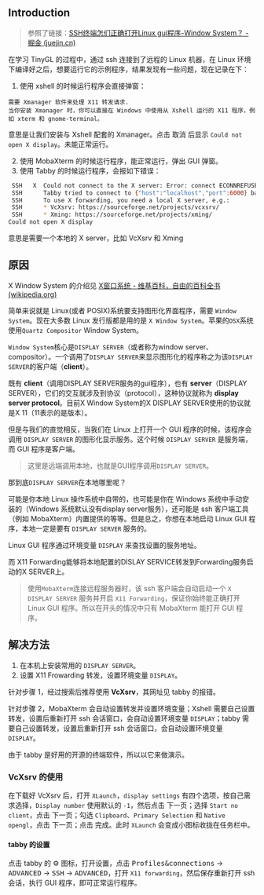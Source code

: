 ## Introduction

> 参照了链接：[SSH终端怎们正确打开Linux gui程序-Window System？ - 掘金 (juejin.cn)](https://juejin.cn/post/7060406899237191716)

在学习 TinyGL 的过程中，通过 ssh 连接到了远程的 Linux 机器，在 Linux 环境下编译好之后，想要运行它的示例程序，结果发现有一些问题，现在记录在下：

1. 使用 xshell 的时候运行程序会直接弹窗：

```
需要 Xmanager 软件来处理 X11 转发请求.
当你安装 Xmanager 时，你可以直接在 Windows 中使用从 Xshell 运行的 X11 程序，例如 xterm 和 gnome-terminal。
```

意思是让我们安装与 Xshell 配套的 Xmanager。点击 <kbd>取消</kbd> 后显示 `Could not open X display`。未能正常运行。

2. 使用 MobaXterm 的时候运行程序，能正常运行，弹出 GUI 弹窗。
3. 使用 Tabby 的时候运行程序，会报如下错误：

```bash
 SSH   X  Could not connect to the X server: Error: connect ECONNREFUSED 127.0.0.1:6000
 SSH      Tabby tried to connect to {"host":"localhost","port":6000} based on the DISPLAY environment var (localhost:0)
 SSH      To use X forwarding, you need a local X server, e.g.:
 SSH      * VcXsrv: https://sourceforge.net/projects/vcxsrv/
 SSH      * Xming: https://sourceforge.net/projects/xming/
Could not open X display
```

意思是需要一个本地的 X server，比如 VcXsrv 和 Xming

## 原因

X Window System 的介绍见 [X窗口系统 - 维基百科，自由的百科全书 (wikipedia.org)](https://zh.wikipedia.org/wiki/X視窗系統)

简单来说就是 Linux(或者 POSIX)系统要支持图形化界面程序，需要 `Window System`。现在大多数 Linux 发行版都是用的是 `X Window System`。苹果的`OSX`系统使用`Quartz Compositor` Window System。

`Window System`核心是`DISPLAY SERVER`（或者称为window server、compositor）。一个调用了`DISPLAY SERVER`来显示图形化的程序称之为该`DISPLAY SERVER`的客户端（**client**）。

既有 **client**（调用DISPLAY SERVER服务的gui程序），也有 **server**（DISPLAY SERVER），它们的交互就涉及到协议（protocol），这种协议就称为 **display server protocol**。目前X Window System的X DISPLAY SERVER使用的协议就是X 11（11表示的是版本）。

但是与我们的直觉相反，当我们在 Linux 上打开一个 GUI 程序的时候，该程序会调用 `DISPLAY SERVER` 的图形化显示服务。这个时候 `DISPLAY SERVER` 是服务端，而 GUI 程序是客户端。

> 这里是远端调用本地，也就是GUI程序调用`DISPLAY SERVER`。

那到底`DISPLAY SERVER`在本地哪里呢？

可能是你本地 Linux 操作系统中自带的，也可能是你在 Windows 系统中手动安装的（Windows 系统默认没有display server服务），还可能是 ssh 客户端工具（例如 MobaXterm）内置提供的等等。但是总之，你想在本地启动 Linux GUI 程序，本地一定是要有 `DISPLAY SERVER` 服务的。

Linux GUI 程序通过环境变量 `DISPLAY` 来查找设置的服务地址。

而 X11 Forwarding能够将本地配置的DISLAY SERVICE转发到Forwarding服务启动的X SERVER上。

> 使用`MobaXterm`连接远程服务器时，该 ssh 客户端会自动启动一个 `X DISPLAY SERVER` 服务并开启 `X11 Forwarding`，保证你始终能正确打开Linux GUI 程序。所以在开头的情况中只有 MobaXterm 能打开 GUI 程序。

## 解决方法

1. 在本机上安装常用的 `DISPLAY SERVER`。
2. 设置 X11 Frowarding 转发，设置环境变量 `DISPLAY`。

针对步骤 1，经过搜索后推荐使用 **VcXsrv**，其网址见 tabby 的报错。

针对步骤 2，MobaXterm 会自动设置转发并设置环境变量；Xshell 需要自己设置转发，设置后重新打开 ssh 会话窗口，会自动设置环境变量 `DISPLAY`；tabby 需要自己设置转发，设置后重新打开 ssh 会话窗口，会自动设置环境变量 `DISPLAY`。

由于 tabby 是好用的开源的终端软件，所以以它来做演示。

### VcXsrv 的使用

在下载好 VcXsrv 后，打开 `XLaunch`，`display settings` 有四个选项，按自己需求选择，`Display number` 使用默认的 `-1`，然后点击 <kbd>下一页</kbd>；选择 `Start no client`，点击 <kbd>下一页</kbd>；勾选 `Clipboard`、`Primary Selection` 和 `Native opengl`，点击 <kbd>下一页</kbd>；点击 <kbd>完成</kbd>。此时 `XLaunch` 会变成小图标收拢在任务栏中。

#### tabby 的设置

点击 tabby 的 ⚙ 图标，打开设置，点击  <kbd>Profiles&connections</kbd> ->  <kbd>ADVANCED</kbd> ->  <kbd>SSH</kbd> ->  <kbd>ADVANCED</kbd>，打开 `X11 forwarding`，然后保存重新打开 ssh 会话，执行 GUI 程序，即可正常运行程序。